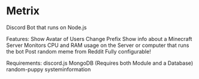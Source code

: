 # Metrix
Discord Bot that runs on Node.js

Features: 
  Show Avatar of Users 
  Change Prefix
  Show info about a Minecraft Server
  Monitors CPU and RAM usage on the Server or computer that runs the bot
  Post random meme from Reddit
  Fully configurable!
  
Requirements:
  discord.js
  MongoDB (Requires both Module and a Database)
  random-puppy
  systeminformation
 
